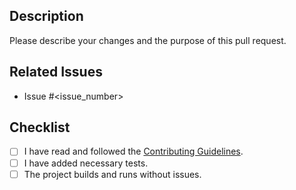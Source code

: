 ## Description
Please describe your changes and the purpose of this pull request.

## Related Issues
- Issue #<issue_number>

## Checklist
- [ ] I have read and followed the [Contributing Guidelines](./CONTRIBUTING.md).
- [ ] I have added necessary tests.
- [ ] The project builds and runs without issues.
